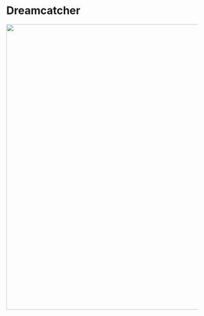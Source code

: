 # Dreamcatcher

<img src="https://github.com/abrarrhine/Dreamcatcher-main/blob/master/ProjectDreamcatcherresult.PNG" width=750><br>
